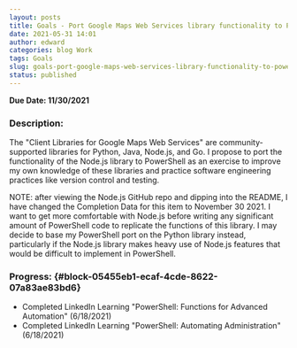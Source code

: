 ```yaml
---
layout: posts
title: Goals - Port Google Maps Web Services library functionality to PowerShell
date: 2021-05-31 14:01
author: edward
categories: blog Work
tags: Goals
slug: goals-port-google-maps-web-services-library-functionality-to-powershell
status: published
---
```




**Due Date: 11/30/2021**





### Description:





The "Client Libraries for Google Maps Web Services" are community-supported libraries for Python, Java, Node.js, and Go. I propose to port the functionality of the Node.js library to PowerShell as an exercise to improve my own knowledge of these libraries and practice software engineering practices like version control and testing.





NOTE: after viewing the Node.js GitHub repo and dipping into the README, I have changed the Completion Data for this item to November 30 2021. I want to get more comfortable with Node.js before writing any significant amount of PowerShell code to replicate the functions of this library. I may decide to base my PowerShell port on the Python library instead, particularly if the Node.js library makes heavy use of Node.js features that would be difficult to implement in PowerShell.





### Progress: {#block-05455eb1-ecaf-4cde-8622-07a83ae83bd6}





-   Completed LinkedIn Learning "PowerShell: Functions for Advanced Automation" (6/18/2021)
-   Completed LinkedIn Learning "PowerShell: Automating Administration" (6/18/2021)


